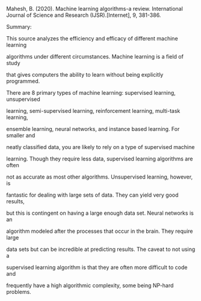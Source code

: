 Mahesh, B. (2020). Machine learning algorithms-a review. International 
Journal of Science and Research (IJSR).[Internet], 9, 381-386.


Summary: 

This source analyzes the efficiency and efficacy of different machine learning

algorithms under different circumstances. Machine learning is a field of study

that gives computers the ability to learn without being explicitly programmed.

There are 8 primary types of machine learning: supervised learning, unsupervised

learning, semi-supervised learning, reinforcement learning, multi-task learning,

ensemble learning, neural networks, and instance based learning. For smaller and

neatly classified data, you are likely to rely on a type of supervised machine

learning. Though they require less data, supervised learning algorithms are often

not as accurate as most other algorithms. Unsupervised learning, however, is

fantastic for dealing with large sets of data. They can yield very good results,

but this is contingent on having a large enough data set. Neural networks is an

algorithm modeled after the processes that occur in the brain. They require large

data sets but can be incredible at predicting results. The caveat to not using a

supervised learning algorithm is that they are often more difficult to code and

frequently have a high algorithmic complexity, some being NP-hard problems.
